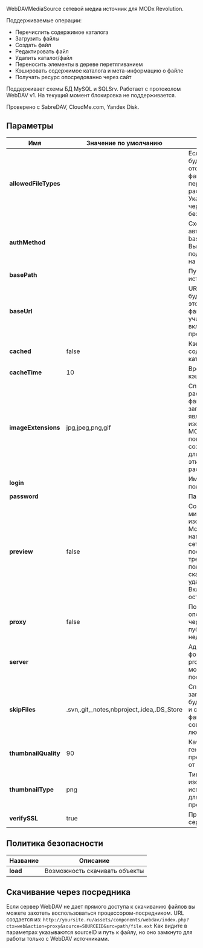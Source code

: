 WebDAVMediaSource сетевой медиа источник для MODx Revolution.

Поддерживаемые операции:

- Перечислить содержимое каталога
- Загрузить файлы
- Создать файл
- Редактировать файл
- Удалить каталог/файл
- Переносить элементы в дереве перетягиванием
- Кэшировать содержимое каталога и мета-информацию о файле
- Получать ресурс опосредованно через сайт

Поддерживает схемы БД MySQL и SQLSrv. Работает с протоколом WebDAV v1. На текущий момент блокировка не поддерживается.

Проверено с SabreDAV, CloudMe.com, Yandex Disk.

## Параметры

| Имя                  | Значение по умолчанию                      | Описание                                                                                                                                                     |
| -------------------- | ------------------------------------------ | ------------------------------------------------------------------------------------------------------------------------------------------------------------ |
| **allowedFileTypes** |                                            | Если указано, будут отображены файлы только с перечисленными расширениями. Укажите список, через запятую, без знака «.»                                      |
| **authMethod**       |                                            | Схема авторизации: basic или digest. Выберите схему, поддерживаемую на сервере                                                                               |
| **basePath**         |                                            | Путь к файлам источника.                                                                                                                                     |
| **baseUrl**          |                                            | URL, по которому будет доступен этот источник файлов. Не учитывается если включено проксирование.                                                            |
| **cached**           | false                                      | Кэшировать содержимое каталогов                                                                                                                              |
| **cacheTime**        | 10                                         | Время хранения кэша в минутах                                                                                                                                |
| **imageExtensions**  | jpg,jpeg,png,gif                           | Список расширений файлов, через запятую, являющихся изображениями. MODx попытается создать превью для файлов с этими расширениями.                           |
| **login**            |                                            | Имя пользователя                                                                                                                                             |
| **password**         |                                            | Пароль                                                                                                                                                       |
| **preview**          | false                                      | Создавать миниатюры для изображений. Может сильно нагрузить сетевой канал, поскольку требуется полностью скачать удаленный файл. Включайте с осторожностью.  |
| **proxy**            | false                                      | Получать ресурс опосредованно через сайт если публично сервер недоступен                                                                                     |
| **server**           |                                            | Адрес сервера в формате proto://host. Порт можно указать после двоеточия                                                                                     |
| **skipFiles**        | .svn,.git,_notes,nbproject,.idea,.DS_Store | Список, через запятую. MODx будет пропускать и скрывать файлы и папки, совпадающие с любой из масок.                                                         |
| **thumbnailQuality** | 90                                         | Качество генерируемых превью, по шкале от 0 до 100.                                                                                                          |
| **thumbnailType**    | png                                        | Тип изображения, используемый для создаваемых превью.                                                                                                        |
| **verifySSL**        | true                                       | Проверять SSL сертификаты                                                                                                                                    |


## Политика безопасности

| Название | Описание                      |
| -------- | ----------------------------- |
| **load** | Возможность скачивать объекты |

## Скачивание через посредника

Если сервер WebDAV не дает прямого доступа к скачиванию файлов вы можете захотеть воспользоваться процессором-посредником.
URL создается из: `http://yoursite.ru/assets/components/webdav/index.php?ctx=web&action=proxy&source=SOURCEID&src=path/file.ext`
Как видите в параметрах указываются sourceID и путь к файлу, но оно замкнуто для работы только с WebDAV источниками.
